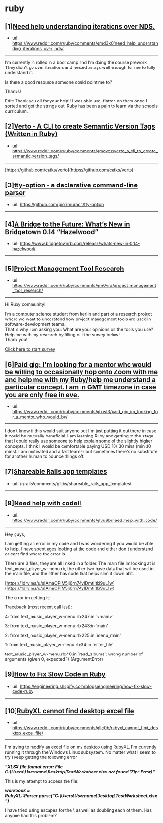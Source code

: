 # ruby
## [1][Need help understanding iterations over NDS.](https://www.reddit.com/r/ruby/comments/gmd3x0/need_help_understanding_iterations_over_nds/)
- url: https://www.reddit.com/r/ruby/comments/gmd3x0/need_help_understanding_iterations_over_nds/
---
I’m currently in rolled in a boot camp and I’m doing the course prework. They didn’t go over iterations and nested arrays well enough for me to fully understand it. 

Is there a good resource someone could point me to? 

Thanks!

Edit: Thank you all for your help!! I was able use .flatten on them once I sorted and got the strings out. Ruby has been a pain to learn via the schools curriculum.
## [2][Verto - A CLI to create Semantic Version Tags (Written in Ruby)](https://www.reddit.com/r/ruby/comments/gmavzz/verto_a_cli_to_create_semantic_version_tags/)
- url: https://www.reddit.com/r/ruby/comments/gmavzz/verto_a_cli_to_create_semantic_version_tags/
---
[https://github.com/catks/verto](https://github.com/catks/verto)
## [3][tty-option - a declarative command-line parser](https://www.reddit.com/r/ruby/comments/gm5bje/ttyoption_a_declarative_commandline_parser/)
- url: https://github.com/piotrmurach/tty-option
---

## [4][A Bridge to the Future: What’s New in Bridgetown 0.14 “Hazelwood”](https://www.reddit.com/r/ruby/comments/gm4kly/a_bridge_to_the_future_whats_new_in_bridgetown/)
- url: https://www.bridgetownrb.com/release/whats-new-in-0.14-hazelwood/
---

## [5][Project Management Tool Research](https://www.reddit.com/r/ruby/comments/gm0vra/project_management_tool_research/)
- url: https://www.reddit.com/r/ruby/comments/gm0vra/project_management_tool_research/
---
Hi Ruby community!

I’m a computer science student from berlin and part of a research project where we want to understand how project management tools are used in software-development teams.  
That is why I am asking you: What are your opinions on the tools you use? Help me with my research by filling out the survey below!  
Thank you!

[Click here to start survey](https://pmtoolstudy.typeform.com/to/sdzA6D)
## [6][Paid gig: I'm looking for a mentor who would be willing to occasionally hop onto Zoom with me and help me with my Ruby/help me understand a particular concept. I am in GMT timezone in case you are only free in eve.](https://www.reddit.com/r/ruby/comments/glxwl3/paid_gig_im_looking_for_a_mentor_who_would_be/)
- url: https://www.reddit.com/r/ruby/comments/glxwl3/paid_gig_im_looking_for_a_mentor_who_would_be/
---
I don't know if this would suit anyone but I'm just putting it out there in case it could be mutually beneficial. I am learning Ruby and getting to the stage that I could really use someone to help explain some of the slightly higher concepts. I think I would be comfortable paying USD 10/ 30 mins (min 30 mins). I am motivated and a fast learner but sometimes there's no substitute for another human to bounce things off.
## [7][Shareable Rails app templates](https://www.reddit.com/r/ruby/comments/glm705/shareable_rails_app_templates/)
- url: /r/rails/comments/glljbs/shareable_rails_app_templates/
---

## [8][Need help with code!!](https://www.reddit.com/r/ruby/comments/glvu6b/need_help_with_code/)
- url: https://www.reddit.com/r/ruby/comments/glvu6b/need_help_with_code/
---
Hey guys,

I am getting an error in my code and I was wondering if you would be able to help. I have spent ages looking at the code and either don't understand or cant find where the error is. 

There are 3 files, they are all linked in a folder. The main file im looking at is text\_musci\_player\_w-menu.rb, the other two have data that will be used in the main file, and the other has code that helps slim it down abit. 

[https://1drv.ms/u/s!AmaOPIM5lj6rn74yIDmtiItki9uL1w](https://1drv.ms/u/s!AmaOPIM5lj6rn74yIDmtiItki9uL1w)

The error im getting is:

Traceback (most recent call last):

4: from text\_music\_player\_w-menu.rb:247:in \`&lt;main&gt;'

3: from text\_music\_player\_w-menu.rb:243:in \`main'

2: from text\_music\_player\_w-menu.rb:225:in \`menu\_main'

1: from text\_music\_player\_w-menu.rb:34:in \`enter\_file'

text\_music\_player\_w-menu.rb:40:in \`read\_albums': wrong number of arguments (given 0, expected 1) (ArgumentError)
## [9][How to Fix Slow Code in Ruby](https://www.reddit.com/r/ruby/comments/gldh8k/how_to_fix_slow_code_in_ruby/)
- url: https://engineering.shopify.com/blogs/engineering/how-fix-slow-code-ruby
---

## [10][RubyXL cannot find desktop excel file](https://www.reddit.com/r/ruby/comments/gllc0b/rubyxl_cannot_find_desktop_excel_file/)
- url: https://www.reddit.com/r/ruby/comments/gllc0b/rubyxl_cannot_find_desktop_excel_file/
---
 I'm trying to modify an excel file on my desktop using RubyXL. I'm currently running it through the Windows Linux subsystem. No matter what I seem to try I keep getting the following error

***"XLSX file format error: File C:\\Users\\Username\\Desktop\\TestWorksheet.xlsx not found (Zip::Error)"***

This is my attempt to access the file:

***workbook = RubyXL::Parser.parse("C:\\Users\\Username\\Desktop\\TestWorksheet.xlsx")***

I have tried using escapes for the \\ as well as doubling each of them. Has anyone had this problem?
